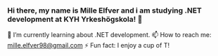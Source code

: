 ### Hi there, my name is Mille Elfver and i am studying .NET development at KYH Yrkeshögskola! 👋

🌱 I’m currently learning about .NET development.
📫 How to reach me: mille.elfver98@gmail.com
⚡ Fun fact: I enjoy a cup of T!
<!--
**Milles98/Milles98** is a ✨ _special_ ✨ repository because its `README.md` (this file) appears on your GitHub profile.

Here are some ideas to get you started:

- 🔭 I’m currently working on ...
- 👯 I’m looking to collaborate on ...
- 🤔 I’m looking for help with ...
- 💬 Ask me about ...
- 😄 Pronouns: ...
-->

